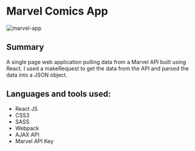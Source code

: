 # Marvel Comics App
![marvel-app](https://cloud.githubusercontent.com/assets/18318804/17189133/0fa2c1a6-53f5-11e6-83b9-5455630481ac.jpg)

## Summary
A single page web application pulling data from a Marvel API built using React. I used a makeRequest to get the data from the API and parsed the data into a JSON object.

## Languages and tools used:
- React JS
- CSS3
- SASS
- Webpack
- AJAX API
- Marvel API Key
